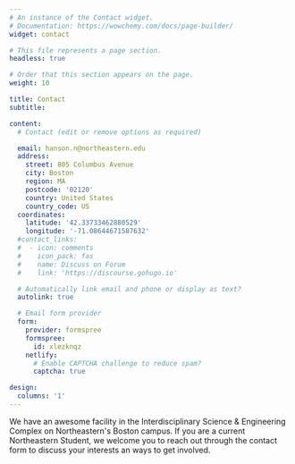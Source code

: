 ```yaml
---
# An instance of the Contact widget.
# Documentation: https://wowchemy.com/docs/page-builder/
widget: contact

# This file represents a page section.
headless: true

# Order that this section appears on the page.
weight: 10

title: Contact
subtitle:

content:
  # Contact (edit or remove options as required)

  email: hanson.n@northeastern.edu
  address:
    street: 805 Columbus Avenue
    city: Boston
    region: MA
    postcode: '02120'
    country: United States
    country_code: US
  coordinates:
    latitude: '42.33733462880529'
    longitude: '-71.08644671587632'
  #contact_links:
  #  - icon: comments
  #    icon_pack: fas
  #    name: Discuss on Forum
  #    link: 'https://discourse.gohugo.io'

  # Automatically link email and phone or display as text?
  autolink: true

  # Email form provider
  form:
    provider: formspree
    formspree:
      id: xlezknqz
    netlify:
      # Enable CAPTCHA challenge to reduce spam?
      captcha: true

design:
  columns: '1'
---
```


We have an awesome facility in the Interdisciplinary Science & Engineering Complex on Northeastern's Boston campus. If you are a current Northeastern Student, we welcome you to reach out through the contact form to discuss your interests an ways to get involved.
